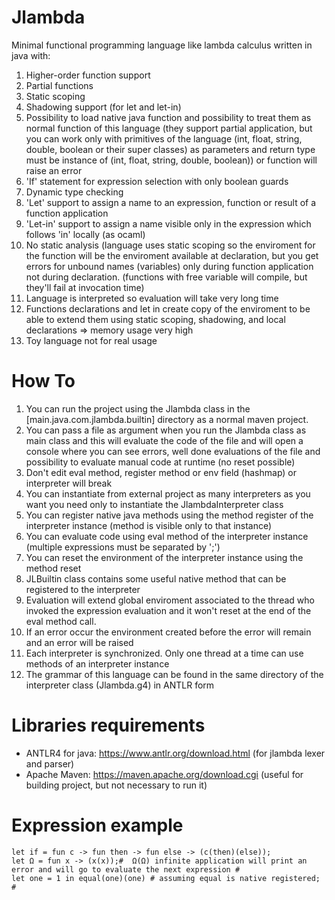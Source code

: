 # Jlambda
Minimal functional programming language like lambda calculus written in java with:
1) Higher-order function support
2) Partial functions
3) Static scoping
4) Shadowing support (for let and let-in)
5) Possibility to load native java function and possibility to treat them as normal function of this language (they support partial application, but you can work only with primitives of the language (int, float, string, double, boolean or their super classes) as parameters and return type must be instance of (int, float, string, double, boolean)) or function will raise an error
6) 'If' statement for expression selection with only boolean guards
7) Dynamic type checking
8) 'Let' support to assign a name to an expression, function or result of a function application
9) 'Let-in' support to assign a name visible only in the expression which follows 'in' locally (as ocaml)
10) No static analysis (language uses static scoping so the enviroment for the function will be the enviroment available at declaration, but you get errors for unbound names (variables) only during function application not during declaration. (functions with free variable will compile, but they'll fail at invocation time)
11) Language is interpreted so evaluation will take very long time
12) Functions declarations and let in create copy of the enviroment to be able to extend them using static scoping, shadowing, and local declarations => memory usage very high
13) Toy language not for real usage

# How To

1) You can run the project using the Jlambda class in the [main.java.com.jlambda.builtin] directory as a normal maven project.
2) You can pass a file as argument when you run the Jlambda class as main class and this will evaluate the code of the file and will open a console where you can see errors, well done evaluations of the file and possibility to evaluate manual code at runtime (no reset possible)
3) Don't edit eval method, register method or env field (hashmap) or interpreter will break
4) You can instantiate from external project as many interpreters as you want you need only to instantiate the JlambdaInterpreter class
5) You can register native java methods using the method register of the interpreter instance (method is visible only to that instance)
6) You can evaluate code using eval method of the interpreter instance (multiple expressions must be separated by ';')
7) You can reset the environment of the interpreter instance using the method reset
8) JLBuiltin class contains some useful native method that can be registered to the interpreter 
9) Evaluation will extend global enviroment associated to the thread who invoked the expression evaluation and it won't reset at the end of the eval method call.
10) If an error occur the environment created before the error will remain and an error will be raised
11) Each interpreter is synchronized. Only one thread at a time can use methods of an interpreter instance
12) The grammar of this language can be found in the same directory of the interpreter class (Jlambda.g4) in ANTLR form

# Libraries requirements

- ANTLR4 for java: https://www.antlr.org/download.html (for jlambda lexer and parser)
- Apache Maven: https://maven.apache.org/download.cgi (useful for building project, but not necessary to run it)

# Expression example
```
let if = fun c -> fun then -> fun else -> (c(then)(else));
let Ω = fun x -> (x(x));#  Ω(Ω) infinite application will print an error and will go to evaluate the next expression #
let one = 1 in equal(one)(one) # assuming equal is native registered; #
```
